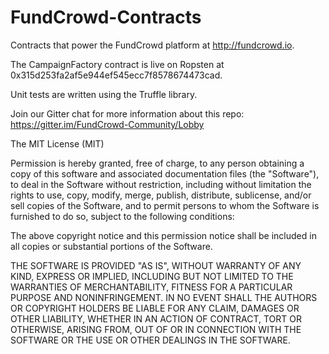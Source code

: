 # FundCrowd-Contracts

Contracts that power the FundCrowd platform at http://fundcrowd.io. 

The CampaignFactory contract is live on Ropsten at 0x315d253fa2af5e944ef545ecc7f8578674473cad. 

Unit tests are written using the Truffle library.

Join our Gitter chat for more information about this repo: https://gitter.im/FundCrowd-Community/Lobby

The MIT License (MIT)

Permission is hereby granted, free of charge, to any person obtaining a copy
of this software and associated documentation files (the "Software"), to deal
in the Software without restriction, including without limitation the rights
to use, copy, modify, merge, publish, distribute, sublicense, and/or sell
copies of the Software, and to permit persons to whom the Software is
furnished to do so, subject to the following conditions:

The above copyright notice and this permission notice shall be included in
all copies or substantial portions of the Software.

THE SOFTWARE IS PROVIDED "AS IS", WITHOUT WARRANTY OF ANY KIND, EXPRESS OR
IMPLIED, INCLUDING BUT NOT LIMITED TO THE WARRANTIES OF MERCHANTABILITY,
FITNESS FOR A PARTICULAR PURPOSE AND NONINFRINGEMENT. IN NO EVENT SHALL THE
AUTHORS OR COPYRIGHT HOLDERS BE LIABLE FOR ANY CLAIM, DAMAGES OR OTHER
LIABILITY, WHETHER IN AN ACTION OF CONTRACT, TORT OR OTHERWISE, ARISING FROM,
OUT OF OR IN CONNECTION WITH THE SOFTWARE OR THE USE OR OTHER DEALINGS IN
THE SOFTWARE.